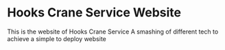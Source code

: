 # Hooks Crane Service Website

This is the website of Hooks Crane Service
A smashing of different tech to achieve a simple to deploy website
